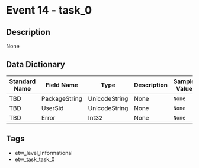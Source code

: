 # Event 14 - task_0

## Description
None

## Data Dictionary
|Standard Name|Field Name|Type|Description|Sample Value|
|---|---|---|---|---|
|TBD|PackageString|UnicodeString|None|`None`|
|TBD|UserSid|UnicodeString|None|`None`|
|TBD|Error|Int32|None|`None`|

## Tags
* etw_level_Informational
* etw_task_task_0